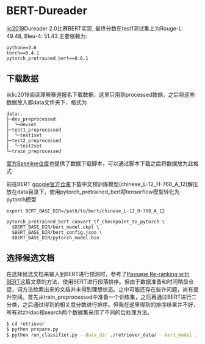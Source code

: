 # BERT-Dureader
[lic2019](http://lic2019.ccf.org.cn/read)Dureader 2.0比赛BERT实现, 最终分数在test1测试集上为Rouge-L: 49.48, Bleu-4: 51.43.主要依赖为:
```
python==3.6
torch==0.4.1
pytorch_pretrained_bert==0.6.1
```

## 下载数据
从lic2019阅读理解赛道报名下载数据，这里只用到processed数据，之后将这些数据放入都data文件夹下，格式为

```
data:.
├─dev_preprocessed
│  └─devset
├─test1_preprocessed
│  └─test1set
├─test2_preprocessed
│  └─test2set
└─train_preprocessed
```

[官方Baseline仓库](https://github.com/baidu/DuReader)也提供了数据下载脚本，可以通过脚本下载之后将数据放为此格式

前往BERT [google官方仓库](https://github.com/google-research/bert)下载中文预训练模型(chinese_L-12_H-768_A_12)解压放在data目录下，使用pytorch_pretrained_bert将tensorflow模型转化为pytorch模型
```
export BERT_BASE_DIR=/path/to/bert/chinese_L-12_H-768_A_12

pytorch_pretrained_bert convert_tf_checkpoint_to_pytorch \
  $BERT_BASE_DIR/bert_model.ckpt \
  $BERT_BASE_DIR/bert_config.json \
  $BERT_BASE_DIR/pytorch_model.bin
```

## 选择候选文档
在选择候选文档来输入到BERT进行预测时，参考了[Passage Re-ranking with BERT](https://arxiv.org/abs/1901.04085)这篇文章的方法，使用BERT进行段落排序。但由于数据准备和时间稍显仓促，词方法检索出来的文档并未得到理想状态。之中可能还存在些许问题，尚有提升空间。首先从train_preprocessed中准备一个训练集，之后再通过BERT进行二分类，之后通过得到的相关度分数进行排序。但我在这里得到的排序结果并不好，所有对zhidao和search两个数据集采用了不同的后处理方法。
```bash
$ cd retriever
$ python prepare.py
$ python run_classifier.py --data_dir ./retriever_data/ --bert_model ../data/chinese_L-12_H-768_A-12/ --task_name MRPC --output_dir ./retriever_output --do_train --do_eval --train_batch_size 8
```